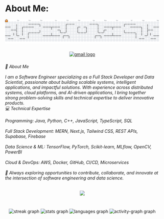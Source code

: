 #  About Me: 


<picture>
  <source media="(prefers-color-scheme: dark)" srcset="https://raw.githubusercontent.com/SumitKCodes/SumitKCodes/output/pacman-contribution-graph-dark.svg">
  <source media="(prefers-color-scheme: light)" srcset="https://raw.githubusercontent.com/SumitKCodes/SumitKCodes/output/pacman-contribution-graph.svg">
  <img alt="pacman contribution graph" src="https://raw.githubusercontent.com/SumitKCodes/SumitKCodes/output/pacman-contribution-graph.svg">
</picture>

###

<div align="center">
  <a href="Sumitdas1708@icloud.com" target="_blank">
    <img src="https://img.shields.io/static/v1?message=Gmail&logo=gmail&label=&color=D14836&logoColor=white&labelColor=&style=for-the-badge" height="40" alt="gmail logo"  />
  </a>

</div>

###

<h6 align="left">👋 About Me<br><br>I am a Software Engineer specializing as a Full Stack Developer and Data Scientist, passionate about building scalable systems, intelligent applications, and impactful solutions. With experience across distributed systems, cloud platforms, and AI-driven applications, I bring together strong problem-solving skills and technical expertise to deliver innovative products.
<br>💻 Technical Expertise<br><br>Programming: Java, Python, C++, JavaScript, TypeScript, SQL<br><br>Full Stack Development: MERN, Next.js, Tailwind CSS, REST APIs, Supabase, Firebase<br><br>Data Science & ML: TensorFlow, PyTorch, Scikit-learn, MLflow, OpenCV, PowerBI<br><br>Cloud & DevOps: AWS, Docker, GitHub, CI/CD, Microservices<br><br>🌟 Always exploring opportunities to contribute, collaborate, and innovate at the intersection of software engineering and data science.</h6>

###

<div align="center">
  <img height="300" src="https://media.giphy.com/media/v1.Y2lkPTc5MGI3NjExdmU1emtkMDE0Z3JjbGdteXp5M2MyNXJiZTlncG1iM2dnY2tldGp2NyZlcD12MV9naWZzX3NlYXJjaCZjdD1n/xWMPYx55WNhX136T0V/giphy.gif"  />
</div>

###

<br clear="both">

<div align="center">
  <img src="https://streak-stats.demolab.com?user=SumitKCodes&locale=en&mode=daily&theme=dracula&hide_border=false&border_radius=5&order=3" height="150" alt="streak graph"  />
  <img src="https://github-readme-stats.vercel.app/api?username=SumitKCodes&hide_title=false&hide_rank=true&show_icons=true&include_all_commits=true&count_private=true&disable_animations=false&theme=dracula&locale=en&hide_border=false&order=1" height="200" alt="stats graph"  />
  <img src="https://github-readme-stats.vercel.app/api/top-langs?username=SumitKCodes&locale=en&hide_title=false&layout=compact&card_width=320&langs_count=13&theme=dracula&hide_border=false&order=2" height="200" alt="languages graph"  />
  <img src="https://github-readme-activity-graph.vercel.app/graph?username=SumitKCodes&radius=16&theme=react&area=true&order=5" height="300" alt="activity-graph graph"  />
</div>

###
